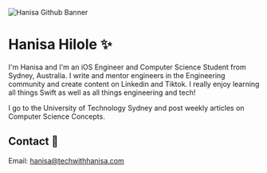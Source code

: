 ![Hanisa Github Banner](https://github.com/user-attachments/assets/f4555180-458c-43ff-920a-36608db62a18)

# Hanisa Hilole ✨
I'm Hanisa and I'm an iOS Engineer and Computer Science Student from Sydney, Australia. I write and mentor engineers in the Engineering community and create content on Linkedin and Tiktok. I really enjoy learning all things Swift as well as all things engineering and tech!

I go to the University of Technology Sydney and post weekly articles on Computer Science Concepts. 

## Contact 💌
Email: hanisa@techwithhanisa.com

